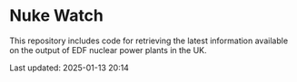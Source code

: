 # Nuke Watch

This repository includes code for retrieving the latest information available on the output of EDF nuclear power plants in the UK.

Last updated: 2025-01-13 20:14